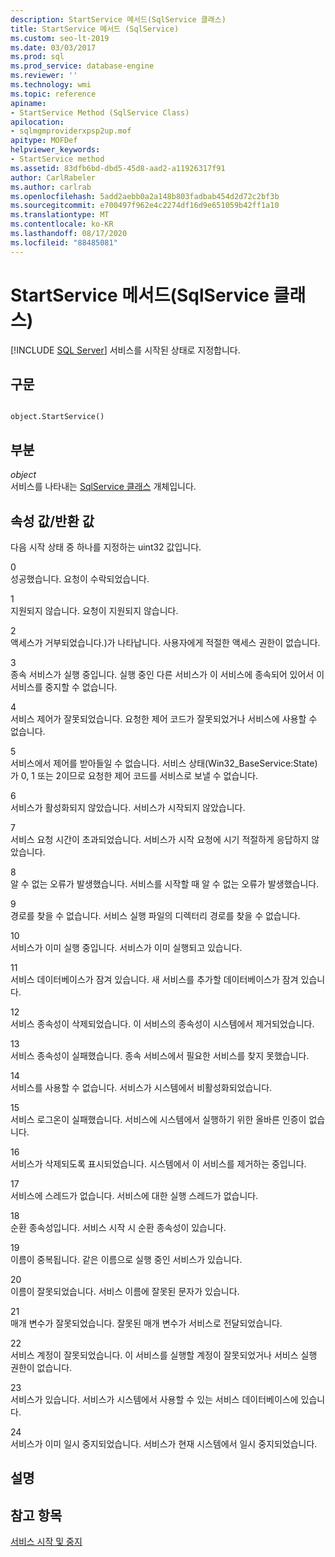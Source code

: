 ```yaml
---
description: StartService 메서드(SqlService 클래스)
title: StartService 메서드 (SqlService)
ms.custom: seo-lt-2019
ms.date: 03/03/2017
ms.prod: sql
ms.prod_service: database-engine
ms.reviewer: ''
ms.technology: wmi
ms.topic: reference
apiname:
- StartService Method (SqlService Class)
apilocation:
- sqlmgmproviderxpsp2up.mof
apitype: MOFDef
helpviewer_keywords:
- StartService method
ms.assetid: 83dfb6bd-dbd5-45d8-aad2-a11926317f91
author: CarlRabeler
ms.author: carlrab
ms.openlocfilehash: 5add2aebb0a2a148b803fadbab454d2d72c2bf3b
ms.sourcegitcommit: e700497f962e4c2274df16d9e651059b42ff1a10
ms.translationtype: MT
ms.contentlocale: ko-KR
ms.lasthandoff: 08/17/2020
ms.locfileid: "88485081"
---
```

# <a name="startservice-method-sqlservice-class"></a>StartService 메서드(SqlService 클래스)
[!INCLUDE [SQL Server](../../../includes/applies-to-version/sqlserver.md)]
  서비스를 시작된 상태로 지정합니다.  
  
## <a name="syntax"></a>구문  
  
```  
  
object.StartService()  
```  
  
## <a name="parts"></a>부분  
 *object*  
 서비스를 나타내는 [SqlService 클래스](../../../relational-databases/wmi-provider-configuration-classes/sqlservice-class/sqlservice-class.md) 개체입니다.  
  
## <a name="property-valuereturn-value"></a>속성 값/반환 값  
 다음 시작 상태 중 하나를 지정하는 uint32 값입니다.  
  
 0  
 성공했습니다. 요청이 수락되었습니다.  
  
 1  
 지원되지 않습니다. 요청이 지원되지 않습니다.  
  
 2  
 액세스가 거부되었습니다.)가 나타납니다. 사용자에게 적절한 액세스 권한이 없습니다.  
  
 3  
 종속 서비스가 실행 중입니다. 실행 중인 다른 서비스가 이 서비스에 종속되어 있어서 이 서비스를 중지할 수 없습니다.  
  
 4  
 서비스 제어가 잘못되었습니다. 요청한 제어 코드가 잘못되었거나 서비스에 사용할 수 없습니다.  
  
 5  
 서비스에서 제어를 받아들일 수 없습니다. 서비스 상태(Win32_BaseService:State)가 0, 1 또는 2이므로 요청한 제어 코드를 서비스로 보낼 수 없습니다.  
  
 6  
 서비스가 활성화되지 않았습니다. 서비스가 시작되지 않았습니다.  
  
 7  
 서비스 요청 시간이 초과되었습니다. 서비스가 시작 요청에 시기 적절하게 응답하지 않았습니다.  
  
 8  
 알 수 없는 오류가 발생했습니다. 서비스를 시작할 때 알 수 없는 오류가 발생했습니다.  
  
 9  
 경로를 찾을 수 없습니다. 서비스 실행 파일의 디렉터리 경로를 찾을 수 없습니다.  
  
 10  
 서비스가 이미 실행 중입니다. 서비스가 이미 실행되고 있습니다.  
  
 11  
 서비스 데이터베이스가 잠겨 있습니다. 새 서비스를 추가할 데이터베이스가 잠겨 있습니다.  
  
 12  
 서비스 종속성이 삭제되었습니다. 이 서비스의 종속성이 시스템에서 제거되었습니다.  
  
 13  
 서비스 종속성이 실패했습니다. 종속 서비스에서 필요한 서비스를 찾지 못했습니다.  
  
 14  
 서비스를 사용할 수 없습니다. 서비스가 시스템에서 비활성화되었습니다.  
  
 15  
 서비스 로그온이 실패했습니다. 서비스에 시스템에서 실행하기 위한 올바른 인증이 없습니다.  
  
 16  
 서비스가 삭제되도록 표시되었습니다. 시스템에서 이 서비스를 제거하는 중입니다.  
  
 17  
 서비스에 스레드가 없습니다. 서비스에 대한 실행 스레드가 없습니다.  
  
 18  
 순환 종속성입니다. 서비스 시작 시 순환 종속성이 있습니다.  
  
 19  
 이름이 중복됩니다. 같은 이름으로 실행 중인 서비스가 있습니다.  
  
 20  
 이름이 잘못되었습니다. 서비스 이름에 잘못된 문자가 있습니다.  
  
 21  
 매개 변수가 잘못되었습니다. 잘못된 매개 변수가 서비스로 전달되었습니다.  
  
 22  
 서비스 계정이 잘못되었습니다. 이 서비스를 실행할 계정이 잘못되었거나 서비스 실행 권한이 없습니다.  
  
 23  
 서비스가 있습니다. 서비스가 시스템에서 사용할 수 있는 서비스 데이터베이스에 있습니다.  
  
 24  
 서비스가 이미 일시 중지되었습니다. 서비스가 현재 시스템에서 일시 중지되었습니다.  
  
## <a name="remarks"></a>설명  
  
## <a name="see-also"></a>참고 항목  
 [서비스 시작 및 중지](https://technet.microsoft.com/library/ms174886\(v=sql.105\).aspx)  
  
  
